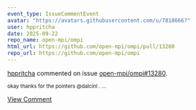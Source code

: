 ```yaml
---
event_type: IssueCommentEvent
avatar: "https://avatars.githubusercontent.com/u/7818666?"
user: hppritcha
date: 2025-09-22
repo_name: open-mpi/ompi
html_url: https://github.com/open-mpi/ompi/pull/13280
repo_url: https://github.com/open-mpi/ompi
---
```


<a href='https://github.com/hppritcha' target='_blank'>hppritcha</a> commented on issue <a href='https://github.com/open-mpi/ompi/pull/13280' target='_blank'>open-mpi/ompi#13280</a>.

<small>okay thanks for the pointers @dalcinl . ...</small>

<a href='https://github.com/open-mpi/ompi/pull/13280' target='_blank'>View Comment</a>